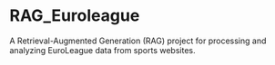 # RAG_Euroleague
A Retrieval-Augmented Generation (RAG) project for processing and analyzing EuroLeague data from sports websites.
